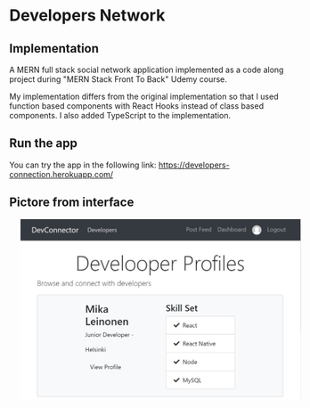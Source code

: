 # Developers Network
## Implementation

A MERN full stack social network application implemented as a code along project during "MERN Stack Front To Back" Udemy course.

My implementation differs from the original implementation so that I used function based components with React Hooks instead of class based components. I also added TypeScript to the implementation.

## Run the app

You can try the app in the following link: https://developers-connection.herokuapp.com/

## Pictore from interface

<img src="https://github.com/mtleinon/training/blob/master/images/devConnector.jpg" width="600" style="margin-left: 20px">
